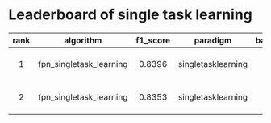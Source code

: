 # Leaderboard of single task learning



|rank  |algorithm                |f1_score  |paradigm            |basemodel  |learning_rate  |momentum  |time                      |
|:----:|:-----------------------:|:--------:|:------------------:|:---------:|:-------------:|:--------:|:------------------------ |
|1     |fpn_singletask_learning  | 0.8396   |singletasklearning  | FPN       | 0.1           | 0.5      | 2022-07-07 20:33:53      |
|2     |fpn_singletask_learning  | 0.8353   |singletasklearning  | FPN       | 0.1           | 0.95     | 2022-07-07 20:31:08      |

